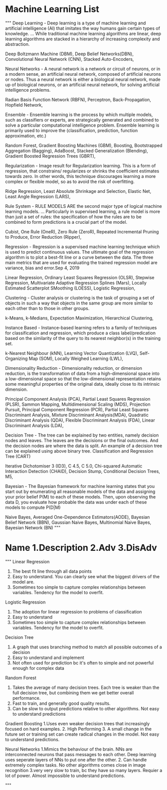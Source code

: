 # Machine Learning List
"""
Deep Learning - Deep learning is a type of machine learning and artificial intelligence (AI) that imitates the way humans gain certain types of knowledge. ... While traditional machine learning algorithms are linear, deep learning algorithms are stacked in a hierarchy of increasing complexity and abstraction.

  Deep Boltzmann Machine (DBM),
  Deep Belief Networks(DBN),
  Convolutional Neural Network (CNN),
  Stacked Auto-Encoders,

Neural Networks - A neural network is a network or circuit of neurons, or in a modern sense, an artificial neural network, composed of artificial neurons or nodes. Thus a neural network is either a biological neural network, made up of biological neurons, or an artificial neural network, for solving artificial intelligence problems.

  Radian Basis Function Network (RBFN),
  Perceptron,
  Back-Propagation,
  Hopfield Network,

Ensemble - Ensemble learning is the process by which multiple models, such as classifiers or experts, are strategically generated and combined to solve a particular computational intelligence problem. Ensemble learning is primarily used to improve the (classification, prediction, function approximation, etc.)

  Random Forest,
  Gradient Boosting Machines (GBM),
  Boosting,
  Bootstrapped Aggregation (Bagging),
  AdaBoost,
  Stacked Generalization (Blending),
  Gradient Boosted Regression Trees (GBRT),

Regularization - Image result for Regularization learning. This is a form of regression, that constrains/ regularizes or shrinks the coefficient estimates towards zero. In other words, this technique discourages learning a more complex or flexible model, so as to avoid the risk of overfitting.

  Ridge Regression,
  Least Absolute Shrinkage and Selection,
  Elastic Net,
  Least Angle Regression (LARS),

Rule System - RULE MODELS ARE the second major type of logical machine learning models. ... Particularly in supervised learning, a rule model is more than just a set of rules: the specification of how the rules are to be combined to form predictions is a crucial part of the model.

  Cubist,
  One Rule (OneR),
  Zero Rule (ZeroR),
  Repeated Incremental Pruning to Produce,
  Error Reduction (Ripper),

Regression - Regression is a supervised machine learning technique which is used to predict continuous values. The ultimate goal of the regression algorithm is to plot a best-fit line or a curve between the data. The three main metrics that are used for evaluating the trained regression model are variance, bias and error.Sep 4, 2019

  Linear Regression,
  Ordinary Least Squares Regression (OLSR),
  Stepwise Regression,
  Multivariate Adaptive Regression Splines (Mars),
  Locally Estimated Scatterplot SMoothing (LOESS),
  Logistic Regression,
  
Clustering - Cluster analysis or clustering is the task of grouping a set of objects in such a way that objects in the same group are more similar to each other than to those in other groups.

  k-Means,
  k-Medians,
  Expectation Maximization,
  Hierarchical Clustering,

Instance Based - Instance-based learning refers to a family of techniques for classification and regression, which produce a class label/predication based on the similarity of the query to its nearest neighbor(s) in the training set.

  k-Nearest Neighbour (kNN),
  Learning Vector Quantization (LVQ),
  Self-Organizing Map (SOM),
  Locally Weighed Learning (LWL),

Dimensionality Reduction - Dimensionality reduction, or dimension reduction, is the transformation of data from a high-dimensional space into a low-dimensional space so that the low-dimensional representation retains some meaningful properties of the original data, ideally close to its intrinsic dimension.

  Principal Component Analysis (PCA),
  Partial Least Squares Regression (PLSR),
  Sammon Mapping,
  Multidimensional Scaling (MDS),
  Projection Pursuit,
  Principal Component Regression (PCR),
  Partial Least Squares Discriminant Analysis,
  Mixture Discriminant Analysis(MDA),
  Quadratic Discriminant Analysis (QDA),
  Flexible Discriminant Analysis (FDA),
  Linear Discriminant Analysis (LDA),

Decision Tree - The tree can be explained by two entities, namely decision nodes and leaves. The leaves are the decisions or the final outcomes. And the decision nodes are where the data is split. An example of a decision tree can be explained using above binary tree.  Classification and Regression Tree (CART)

  Iterative Dichotomiser 3 (ID3),
  C 4.5,
  C 5.0,
  Chi-squared Automatic Interaction Detection (CHAID),
  Decision Stump,
  Conditional Decision Trees,
  M5,
  
Bayesian - The Bayesian framework for machine learning states that you start out by enumerating all reasonable models of the data and assigning your prior belief P(M) to each of these models. Then, upon observing the data D, you evaluate how probable the data was under each of these models to compute P(D|M)

  Naive Bayes,
  Averaged One-Dependence Estimators(AODE),
  Bayesian Belief Network (BBN),
  Gaussian Naive Bayes,
  Multinomial Naive Bayes,
  Bayesian Network (BN)
"""

# Name 1.Description 2.Adv 3.DisAdv
"""
Linear Regression
1. The best fit line through all data points
2. Easy to understand. You can clearly see what the biggest drivers of the model are.
3. Sometimes too simple to capture complex relationships between variables. Tendency for the model to overfit.

Logistic Regression
1. The adoption for linear regression to problems of classification
2. Easy to understand
3. Sometimes too simple to capture complex relationships between variables. Tendency for the model to overfit.

Decision Tree
1. A graph that uses branching method to match all possible outcomes of a decision
2. Easy to understand and implement
3. Not often used for prediction bc it's often to simple and not powerful enough for complex data

Random Forest
1. Takes the average of many decision trees. Each tree is weaker than the full decision tree, but combining them we get better overall performance.
2. Fast to train, and generally good quality results.
3. Can be slow to output predictions relative to other algorithms. Not easy to understand predictions

Gradient Boosting
1.Uses even weaker decision trees that increasingly focused on hard examples.
2. High Performing
3. A small change in the future set or training set can create radical changes in the model. Not easy to understand predictions.

Neural Networks
1.Mimics the behaviour of the brain. NNs are interconnected neurons that pass messages to each other. Deep learning uses seperate layers of NNs to put one after the other.
2. Can handle extremely complex tasks. No other algorithms comes close in image recognition
3.very very slow to train, bc they have so many layers. Requier a lot of power. Almost impossible to understand predictions.

"""
